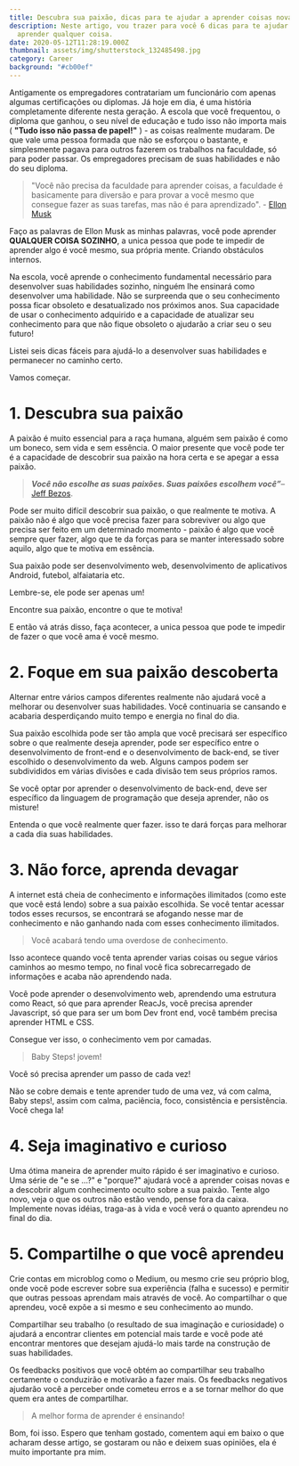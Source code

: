 ```yaml
---
title: Descubra sua paixão, dicas para te ajudar a aprender coisas novas
description: Neste artigo, vou trazer para você 6 dicas para te ajudar a
  aprender qualquer coisa.
date: 2020-05-12T11:28:19.000Z
thumbnail: assets/img/shutterstock_132485498.jpg
category: Career
background: "#cb00ef"
---
```

Antigamente os empregadores contratariam um funcionário com apenas algumas certificações ou diplomas. Já hoje em dia, é uma história completamente diferente nesta geração. A escola que você frequentou, o diploma que ganhou, o seu nível de educação e tudo isso não importa mais ( **"Tudo isso não passa de papel!"** ) - as coisas realmente mudaram. De que vale uma pessoa formada que não se esforçou o bastante, e simplesmente pagava para outros fazerem os trabalhos na faculdade, só para poder passar. Os empregadores precisam de suas habilidades e não do seu diploma.

> "Você não precisa da faculdade para aprender coisas, a faculdade é basicamente para diversão e para provar a você mesmo que consegue fazer as suas tarefas, mas não é para aprendizado". - [Ellon Musk](https://pt.wikipedia.org/wiki/Elon_Musk)

Faço as palavras de Ellon Musk as minhas palavras, você pode aprender **QUALQUER COISA SOZINHO**, a unica pessoa que pode te impedir de aprender algo é você mesmo, sua própria mente. Criando obstáculos internos. 

Na escola, você aprende o conhecimento fundamental necessário para desenvolver suas habilidades sozinho, ninguém lhe ensinará como desenvolver uma habilidade. Não se surpreenda que o seu conhecimento possa ficar obsoleto e desatualizado nos próximos anos. Sua capacidade de usar o conhecimento adquirido e a capacidade de atualizar seu conhecimento para que não fique obsoleto o ajudarão a criar seu o seu futuro!

Listei seis dicas fáceis para ajudá-lo a desenvolver suas habilidades e permanecer no caminho certo.

Vamos começar.

# 1. Descubra sua paixão

A paixão é muito essencial para a raça humana, alguém sem paixão é como um boneco, sem vida e sem essência. O maior presente que você pode ter é a capacidade de descobrir sua paixão na hora certa e se apegar a essa paixão.

> ***Você não escolhe as suas paixões. Suas paixões escolhem você”***– [Jeff Bezos](https://pt.wikipedia.org/wiki/Jeff_Bezos).



Pode ser muito difícil descobrir sua paixão, o que realmente te motiva. A paixão não é algo que você precisa fazer para sobreviver ou algo que precisa ser feito em um determinado momento - paixão é algo que você sempre quer fazer, algo que te da forças para se manter interessado sobre aquilo, algo que te motiva em essência.

Sua paixão pode ser desenvolvimento web, desenvolvimento de aplicativos Android, futebol, alfaiataria etc. 

Lembre-se, ele pode ser apenas um!

Encontre sua paixão, encontre o que te motiva! 

E então vá atrás disso, faça acontecer, a unica pessoa que pode te impedir de fazer o que você ama é você mesmo.

# 2. Foque em sua paixão descoberta

Alternar entre vários campos diferentes realmente não ajudará você a melhorar ou desenvolver suas habilidades. Você continuaria se cansando e acabaria desperdiçando muito tempo e energia no final do dia.

Sua paixão escolhida pode ser tão ampla que você precisará ser específico sobre o que realmente deseja aprender, pode ser específico entre o desenvolvimento de front-end e o desenvolvimento de back-end, se tiver escolhido o desenvolvimento da web. Alguns campos podem ser subdivididos em várias divisões e cada divisão tem seus próprios ramos.

Se você optar por aprender o desenvolvimento de back-end, deve ser específico da linguagem de programação que deseja aprender, não os misture!

Entenda o que você realmente quer fazer. isso te dará forças para melhorar a cada dia suas habilidades.

# 3. Não force, aprenda devagar

A internet está cheia de conhecimento e informações ilimitados (como este que você está lendo) sobre a sua paixão escolhida. Se você tentar acessar todos esses recursos, se encontrará se afogando nesse mar de conhecimento e não ganhando nada com esses conhecimento ilimitados.

> Você acabará tendo uma overdose de conhecimento.

Isso acontece quando você tenta aprender varias coisas ou segue vários caminhos ao mesmo tempo, no final você fica sobrecarregado de informações e acaba não aprendendo nada.

Você pode aprender o desenvolvimento web, aprendendo uma estrutura como React, só que para aprender ReacJs, você precisa aprender Javascript, só que para ser um bom Dev front end, você também precisa aprender HTML e CSS.

Consegue ver isso, o conhecimento vem por camadas.

> Baby Steps! jovem!

Você só precisa aprender um passo de cada vez!

Não se cobre demais e tente aprender tudo de uma vez, vá com calma, Baby steps!, assim com calma, paciência, foco, consistência e persistência. Você chega la!

# 4. Seja imaginativo e curioso

Uma ótima maneira de aprender muito rápido é ser imaginativo e curioso. Uma série de "e se ...?" e "porque?"  ajudará você a aprender coisas novas e a descobrir algum conhecimento oculto sobre a sua paixão. Tente algo novo, veja o que os outros não estão vendo, pense fora da caixa. Implemente novas idéias, traga-as à vida e você verá o quanto aprendeu no final do dia.

# 5. Compartilhe o que você aprendeu

Crie contas em microblog como o Medium, ou mesmo crie seu próprio blog, onde você pode escrever sobre sua experiência (falha e sucesso) e permitir que outras pessoas aprendam mais através de você. Ao compartilhar o que aprendeu, você expõe a si mesmo e seu conhecimento ao mundo.

Compartilhar seu trabalho (o resultado de sua imaginação e curiosidade) o ajudará a encontrar clientes em potencial mais tarde e você pode até encontrar mentores que desejam ajudá-lo mais tarde na construção de suas habilidades.

Os feedbacks positivos que você obtém ao compartilhar seu trabalho certamente o conduzirão e motivarão a fazer mais. Os feedbacks negativos ajudarão você a perceber onde cometeu erros e a se tornar melhor do que quem era antes de compartilhar.

> A melhor forma de aprender é ensinando!

Bom, foi isso. Espero que tenham gostado, comentem aqui em baixo o que acharam desse artigo, se gostaram ou não e deixem suas opiniões, ela é muito importante pra mim.